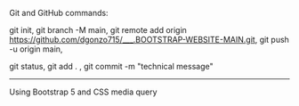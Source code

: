 Git and GitHub commands:

git init,
git branch -M main,
git remote add origin https://github.com/dgonzo715/___.BOOTSTRAP-WEBSITE-MAIN.git,
git push -u origin main,

git status,
git add . ,
git commit -m "technical message"

------------------------------------------------------------------------------------

Using Bootstrap 5 and CSS media query